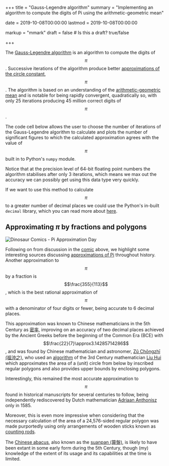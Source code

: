 +++
title = "Gauss-Legendre algorithm"
summary = "Implementing an algorithm to compute the digits of Pi using the arithmetic-geometric mean"

date = 2019-10-08T00:00:00
lastmod = 2019-10-08T00:00:00

markup = "mmark"
draft = false  # Is this a draft? true/false

+++

The [Gauss-Legendre algorithm] is an algorithm to compute the digits of $$\pi$$. 
Successive iterations of the algorithm produce better [approximations of the circle constant][Approximations of Pi], $$\pi$$. 
The algorithm is based on an understanding of the [arithmetic-geometric mean] and is notable for being rapidly convergent, quadratically so, 
with only 25 iterations producing 45 million correct digits of $$\pi$$.

The code cell below allows the user to choose the number of iterations of the Gauss-Legendre algorithm to calculate and plots the number of significant figures to which
the calculated approximation agrees with the value of $$\pi$$ built in to Python's `numpy` module.

<!-- Embed SageMath cells in your webpages -->
<script src="https://sagecell.sagemath.org/static/embedded_sagecell.js"></script>
<script>sagecell.makeSagecell({"inputLocation": ".sage"});</script>

<div class="sage">
  <script type="text/x-sage">
import numpy as np
import matplotlib.pyplot as plt

# Set your value for the number of iterations here!
num_iter = 6

def gauss_legendre_algorithm(num_iter):
    r"""Implement the Gauss-Legendre algorithm for the specified number of iterations"""
    a, b, t, = [1.0], [1.0/np.sqrt(2)], [1.0/4.0]
    approx = list()
    for i in range(num_iter):
        a.append((a[i] + b[i]) / 2.0)
        b.append(np.sqrt(a[i] * b[i]))
        t.append(t[i] - (2**i) * np.square(a[i] - a[i+1]))
        approx.append(np.square(a[i+1] + b[i+1]) / (4 * t[i+1]))
    return np.array(approx)

approx = gauss_legendre_algorithm(num_iter)

fig = plt.figure()
ax = fig.gca()
ax.plot(range(1, num_iter + 1), -np.log10(np.abs(approx - np.pi)), 'o')
ax.set(xlabel='Number of iterations', ylabel='Accuracy (significant figures)')
plt.show()

print([value == approx[2] for value in approx])
print(approx[-1])
  </script>
</div>

Notice that at the precision level of 64-bit floating point numbers the algorithm stabilises after only 3 iterations, which means we max out the accuracy we can possibly get using this data type very quickly.

If we want to use this method to calculate $$\pi$$ to a greater number of decimal places we could use the Python's in-built `decimal` library, which you can read more about [here][decimal docs].

## Approximating $\pi$ by fractions and polygons

![Dinosaur Comics - Pi Approximation Day](https://www.qwantz.com/comics/comic2-987.png "Dinosaur Comics - Pi Approximation Day")

Following on from discussion in the [comic][Pi Approximation Day] above, we highlight some interesting sources discussing [approximations of Pi] throughout history. 
Another approximation to $$\pi$$ by a fraction is $$\frac{355}{113}$$, which is the best rational approximation of $$\pi$$ with a denominator of four digits or fewer, being accurate to 6 decimal places.

This approximation was known to Chinese mathematicians in the 5th Century as [密率][Milü], improving on an accuracy of two decimal places achieved by the Ancient Greeks before the beginning of the Common Era (BCE) with $$\frac{22}{7}\approx3.14285714286$$,
and was found by Chinese mathematician and astronomer, [Zǔ Chōngzhī (祖沖之)][Zu Chongzhi], who used an [algorithm][Liu Hui's Pi algorithm] of the 3rd Century mathematician [Liu Hui] 
which approximates the area of a (unit) circle from below by inscribed regular polygons and also provides upper bounds by enclosing polygons.

Interestingly, this remained the most accurate approximation to $$\pi$$ found in historical manuscripts for several centuries to follow, being independently rediscovered by Dutch mathematician [Adriaan Anthonisz] only in 1585.

Moreover, this is even more impressive when considering that the necessary calculation of the area of a 24,576-sided regular polygon was made purportedly using only arrangements of wooden sticks known as [counting rods]. 

The [Chinese abacus], also known as the [suanpan (算盤)][suanpan], is likely to have been extant in some early form during the 5th Century, though (my) knowledge of the extent of its usage and its capabilities at the time is limited.

[Gauss-Legendre algorithm]: https://en.wikipedia.org/wiki/Gauss-Legendre_algorithm
[arithmetic-geometric mean]: https://en.wikipedia.org/wiki/Arithmetric-geometric_mean
[Approximations of Pi]: https://en.wikipedia.org/wiki/Approximations_of_%CF%80
[decimal docs]: https://docs.python.org/3/library/decimal.html
[Pi Approximation Day]: https://www.qwantz.com/index.php?comic=955
[Milü]: https://en.wikipedia.org/wiki/Mil%C3%BC
[Zu Chongzhi]: https://en.wikipedia.org/wiki/Zu_Chongzhi
[Liu Hui's Pi algorithm]: https://en.wikipedia.org/wiki/Liu_Hui%27s_%CF%80_algorithm#Later_developments
[Liu Hui]: https://en.wikipedia.org/wiki/Liu_Hui
[Adriaan Anthonisz]: https://en.wikipedia.org/wiki/Adriaan_Anthonisz
[counting rods]: https://en.wikipedia.org/wiki/Counting_rods
[Chinese abacus]: https://en.wikipedia.org/wiki/Abacus#Chinese
[Suanpan]: https://en.wikipedia.org/wiki/Suanpan
